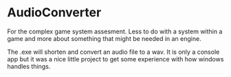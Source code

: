 # AudioConverter


For the complex game system assesment.
Less to do with a system within a game and more about something that might be needed in an engine.

The .exe will shorten and convert an audio file to a wav.
It is only a console app but it was a nice little project to get some experience
with how windows handles things.
